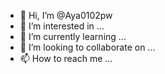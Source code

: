 - 👋 Hi, I’m @Aya0102pw
- 👀 I’m interested in ...
- 🌱 I’m currently learning ...
- 💞️ I’m looking to collaborate on ...
- 📫 How to reach me ...

<!---
Aya0102pw/Aya0102pw is a ✨ special ✨ repository because its `README.md` (this file) appears on your GitHub profile.
You can click the Preview link to take a look at your changes.
--->
